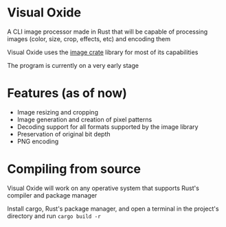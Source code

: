 # Visual Oxide
A CLI image processor made in Rust that will be capable of processing images (color, size, crop, effects, etc) and encoding them

Visual Oxide uses the [image crate](https://crates.io/crates/image) library for most of its capabilities 

The program is currently on a very early stage

# Features (as of now)
- Image resizing and cropping
- Image generation and creation of pixel patterns
- Decoding support for all formats supported by the image library
- Preservation of original bit depth
- PNG encoding

# Compiling from source
Visual Oxide will work on any operative system that supports Rust's compiler and package manager

Install cargo, Rust's package manager, and open a terminal in the project's directory and run ``` cargo build -r ```
